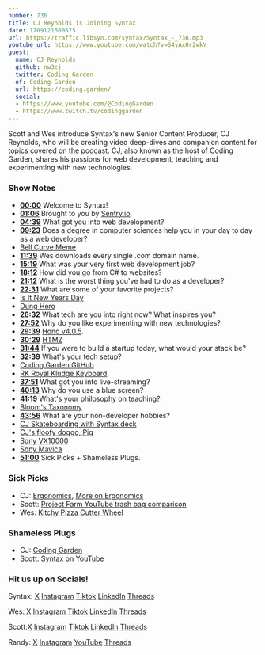 ```yaml
---
number: 736
title: CJ Reynolds is Joining Syntax
date: 1709121600575
url: https://traffic.libsyn.com/syntax/Syntax_-_736.mp3
youtube_url: https://www.youtube.com/watch?v=S4yAx0r2wkY
guest:
  name: CJ Reynolds
  github: nw3cj
  twitter: Coding_Garden
  of: Coding Garden
  url: https://coding.garden/
  social:
  - https://www.youtube.com/@CodingGarden
  - https://www.twitch.tv/codinggarden
---
```


Scott and Wes introduce Syntax's new Senior Content Producer, CJ Reynolds, who will be creating video deep-dives and companion content for topics covered on the podcast. CJ, also known as the host of Coding Garden, shares his passions for web development, teaching and experimenting with new technologies.

### Show Notes

* **[00:00](#t=00:00)** Welcome to Syntax!
* **[01:06](#t=01:06)** Brought to you by [Sentry.io](www.sentry.io).
* **[04:39](#t=04:39)** What got you into web development?
* **[09:23](#t=09:23)** Does a degree in computer sciences help you in your day to day as a web developer?
* [Bell Curve Meme](https://x.com/_hariti/status/1761059582229573895?s=20)
* **[11:39](#t=11:39)** Wes downloads every single .com domain name.
* **[15:19](#t=15:19)** What was your very first web development job?
* **[18:12](#t=18:12)** How did you go from C# to websites?
* **[21:12](#t=21:12)** What is the worst thing you've had to do as a developer?
* **[22:31](#t=22:31)** What are some of your favorite projects?
* [Is It New Years Day](https://isitnewyearsday.com/)
* [Dung Hero](https://dunghero.online/)
* **[26:32](#t=26:32)** What tech are you into right now? What inspires you?
* **[27:52](#t=27:52)** Why do you like experimenting with new technologies?
* **[29:39](#t=29:39)** [Hono v4.0.5](https://hono.dev/).
* **[30:29](#t=30:29)** [HTMZ](https://leanrada.com/htmz/)
* **[31:44](#t=31:44)** If you were to build a startup today, what would your stack be?
* **[32:39](#t=32:39)** What's your tech setup?
* [Coding Garden GitHub](https://github.com/codingGarden/vscode-settings)
* [RK Royal Kludge Keyboard](https://www.amazon.com/RK-ROYAL-KLUDGE-Bluetooth-Mechanical/dp/B08JCQ9JMQ/)
* **[37:51](#t=37:51)** What got you into live-streaming?
* **[40:13](#t=40:13)** Why do you use a blue screen?
* **[41:19](#t=41:19)** What's your philosophy on teaching?
* [Bloom's Taxonomy](https://en.wikipedia.org/wiki/Bloom's_taxonomy)
* **[43:56](#t=43:56)** What are your non-developer hobbies?
* [CJ Skateboarding with Syntax deck](https://twitter.com/coding_garden/status/1749488479887561078)
* [CJ's floofy doggo, Pig](https://www.instagram.com/pigthesaint/)
* [Sony VX10000](https://www.youtube.com/watch?v=qAhR1aWwLG0)
* [Sony Mavica](https://en.wikipedia.org/wiki/Sony_Mavica)
* **[51:00](#t=51:00)** Sick Picks + Shameless Plugs.

### Sick Picks

- CJ: [Ergonomics](https://en.wikipedia.org/wiki/Ergonomics), [More on Ergonomics](https://www.cuh.nhs.uk/patient-information/seating-and-ergonomics/)
- Scott: [Project Farm YouTube trash bag comparison](https://www.youtube.com/watch?v=uw9SMpywYHY&ab_channel=ProjectFarm)
- Wes: [Kitchy Pizza Cutter Wheel](https://www.amazon.ca/dp/B019S3W8AO?crid=2318NXG9JQ4PC&keywords=kitchy+pizza+cutter+wheel&sprefix=Kitchy+,aps,235&language=en_US&dib_tag=se&ref_=as_li_ss_tl&dib=eyJ2IjoiMSJ9.5GOxDTt8x_TajE-EzbID_c9K9tecJLxRGEpMbjRKq2uRGa6jCWrIqUVuSLQxXEoJmugLZrrVyal-RKhqaV8Vg7fPKPlwJ07msnHCGWjlHVJDeWr3TG5ELGpFqpc4JkxeiPELWuQaCxLayq9UIwjONNLt4QGYc3lVK4SqmKjpJ-9-LVtIKEq_CYmQOXmczsFXJhQYl69pftezvdwyhpQoUD9hBZ0K3I4oRXsqUzSZpd4XLrdnB1Vp1iee1Ny7i-42JzoW2M-s0pwUX71iROhHvAS7spVhBxKPnPxr2-NxPM0.rjqi8ZaItYx9mGugQmudhgcaoxZ3nP_EwNzyLRWr5LM&sr=8-5&linkCode=gs2&linkId=dcdd68d1c4400e58c0cdb10527761659&tag=isi777-20)

### Shameless Plugs

- CJ: [Coding Garden](https://coding.garden/)
- Scott: [Syntax on YouTube](https://www.youtube.com/@syntaxfm)

### Hit us up on Socials!

Syntax: [X](https://twitter.com/syntaxfm) [Instagram](https://www.instagram.com/syntax_fm/) [Tiktok](https://www.tiktok.com/@syntaxfm) [LinkedIn](https://www.linkedin.com/company/96077407/admin/feed/posts/) [Threads](https://www.threads.net/@syntax_fm)

Wes: [X](https://twitter.com/wesbos) [Instagram](https://www.instagram.com/wesbos/) [Tiktok](https://www.tiktok.com/@wesbos) [LinkedIn](https://www.linkedin.com/in/wesbos/) [Threads](https://www.threads.net/@wesbos)

Scott:[X](https://twitter.com/stolinski) [Instagram](https://www.instagram.com/stolinski/) [Tiktok](https://www.tiktok.com/@stolinski) [LinkedIn](https://www.linkedin.com/in/stolinski/) [Threads](https://www.threads.net/@stolinski)

Randy: [X](https://twitter.com/randyrektor) [Instagram](https://www.instagram.com/randyrektor/) [YouTube](https://www.youtube.com/@randyrektor) [Threads](https://www.threads.net/@randyrektor)
